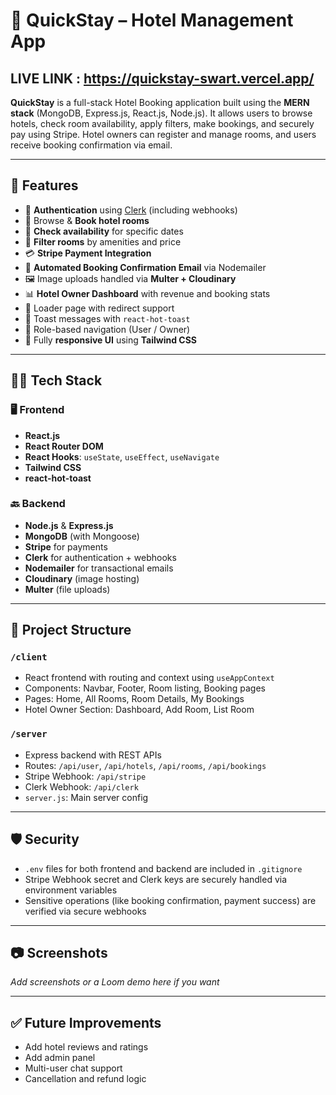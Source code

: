 # 🏨 QuickStay – Hotel Management App
## LIVE LINK : https://quickstay-swart.vercel.app/

**QuickStay** is a full-stack Hotel Booking application built using the **MERN stack** (MongoDB, Express.js, React.js, Node.js). It allows users to browse hotels, check room availability, apply filters, make bookings, and securely pay using Stripe. Hotel owners can register and manage rooms, and users receive booking confirmation via email.

---

## 🚀 Features

- 🔐 **Authentication** using [Clerk](https://clerk.dev) (including webhooks)
- 🏨 Browse & **Book hotel rooms**
- 📅 **Check availability** for specific dates
- 🧾 **Filter rooms** by amenities and price
- 💳 **Stripe Payment Integration**
- 📧 **Automated Booking Confirmation Email** via Nodemailer
- 🖼️ Image uploads handled via **Multer + Cloudinary**
- 📊 **Hotel Owner Dashboard** with revenue and booking stats
- 🔁 Loader page with redirect support
- 🎉 Toast messages with `react-hot-toast`
- 🧑 Role-based navigation (User / Owner)
- 📱 Fully **responsive UI** using **Tailwind CSS**

---

## 🧑‍💻 Tech Stack

### 🖥️ Frontend
- **React.js**
- **React Router DOM**
- **React Hooks**: `useState`, `useEffect`, `useNavigate`
- **Tailwind CSS**
- **react-hot-toast**

### 🔙 Backend
- **Node.js** & **Express.js**
- **MongoDB** (with Mongoose)
- **Stripe** for payments
- **Clerk** for authentication + webhooks
- **Nodemailer** for transactional emails
- **Cloudinary** (image hosting)
- **Multer** (file uploads)

---

## 📁 Project Structure

### `/client`
- React frontend with routing and context using `useAppContext`
- Components: Navbar, Footer, Room listing, Booking pages
- Pages: Home, All Rooms, Room Details, My Bookings
- Hotel Owner Section: Dashboard, Add Room, List Room

### `/server`
- Express backend with REST APIs
- Routes: `/api/user`, `/api/hotels`, `/api/rooms`, `/api/bookings`
- Stripe Webhook: `/api/stripe`
- Clerk Webhook: `/api/clerk`
- `server.js`: Main server config

---

## 🛡️ Security

- `.env` files for both frontend and backend are included in `.gitignore`
- Stripe Webhook secret and Clerk keys are securely handled via environment variables
- Sensitive operations (like booking confirmation, payment success) are verified via secure webhooks

---

## 📷 Screenshots

_Add screenshots or a Loom demo here if you want_

---

## ✅ Future Improvements

- Add hotel reviews and ratings
- Add admin panel
- Multi-user chat support
- Cancellation and refund logic
